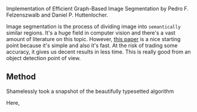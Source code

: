 Implementation of Efficient Graph-Based Image Segmentation by Pedro F. Felzenszwalb and Daniel P. Huttenlocher.

Image segmentation is the process of dividing image into `semantically` similar regions. It's a huge field in computer vision and there's a vast amount of literature on this topic. However, [this paper](https://www.cs.cornell.edu/~dph/papers/seg-ijcv.pdf) is a nice starting point because it's simple and also it's fast. At the risk of trading some accuracy, it gives us decent results in less time. This is really good from an object detection point of view.

## Method

Shamelessly took a snapshot of the beautifully typesetted algorithm



Here,



